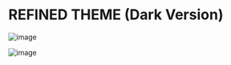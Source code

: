 # REFINED THEME (Dark Version)

![image](https://user-images.githubusercontent.com/98642867/155433695-eff8a49b-d3e1-42aa-acbe-60d16ad51c62.png)

![image](https://user-images.githubusercontent.com/98642867/155434009-4a69e010-b643-4b9e-83c5-7b4ba381ed94.png)
